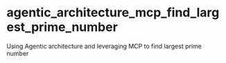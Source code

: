 # agentic_architecture_mcp_find_largest_prime_number
Using Agentic architecture and leveraging MCP to find largest prime number
